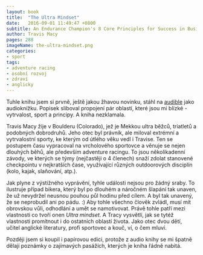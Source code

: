 ```yaml
---
layout: book
title:  "The Ultra Mindset"
date:   2016-09-01 11:49:47 +0800
subtitle: An Endurance Champion's 8 Core Principles for Success in Business, Sports and Life
author: Travis Macy
pages: 288
imageName: the-ultra-mindset.png
categories:
- sport
tags:
- adventure racing
- osobní rozvoj
- zdraví
- anglicky
---
```

Tuhle knihu jsem si prvně, ještě jakou žhavou novinku, stáhl na <a href="http://www.audible.com/" target="_blank">audible</a> jako audioknížku. Popisek sliboval propojení pár oblastí, které jsou mi blízké - vytrvalost, sport a principy. A kniha nezklamala.

Travis Macy žije v Boulderu (Colorado), jež je Mekkou ultra běžců, triatletů a podobných dobrodruhů. Jeho otec byl právník, ale miloval extrémní a vytrvalostní sporty, ke kterým od útlého věku vedl i Travise. Ten se postupem času vypracoval na vrcholového sportovce a věnuje se nejen dlouhých běhů, ale především adventure racingu. To jsou několikadenní závody, ve kterých se týmy (nejčastěji o 4 členech) snaží zdolat stanovené checkpointu v nejkratších čase, využívající různých outdoorových disciplín (kolo, kajak, slaňování, atp.).

Jak plyne z výstižného vyprávění, tyhle události nejsou pro žádný sraby. To ilustruje případ bikera, který byl po dlouhém a náročném šlapání tak unaven, že už nevydržel neusnou pouhou půl hodinu před cílem. A byl tak unavený, že se neprobudil ani po pádu. :) Aby tohle všechno člověk zvládl, musí mít obrovskou vůli, odhodlání a umět se namotivovat. Právě tohle patří mezi vlastnosti co tvoří onen <em>Ultra mindset</em>. A Tracy vysvětlí, jak se tytéž vlastnosti promítnout i do ostatních oblastí života. Jako otec dvou dětí, učitel anglické literatury, profi sportovec a kouč, ví, o čem mluví.

Později jsem si koupil i papírovou edici, protože z audio knihy se mi špatně dělají poznámky o zajímavých pasážích, kterých je kniha řádně nabitá.